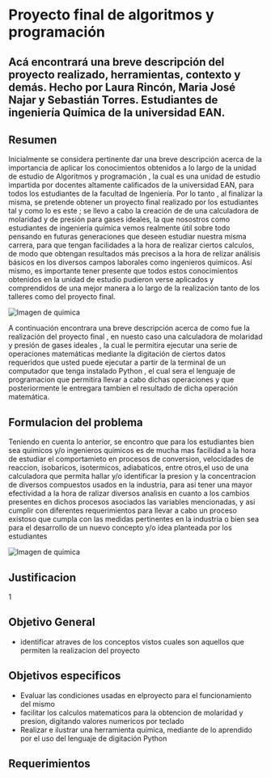 # Proyecto final de algoritmos y programación
## Acá encontrará una breve descripción del proyecto realizado, herramientas, contexto y demás. Hecho por Laura Rincón, Maria José Najar y Sebastián Torres. Estudiantes de ingeniería Química de la universidad EAN.

## Resumen
Inicialmente se considera pertinente dar una breve descripción acerca de la importancia de aplicar los conocimientos obtenidos a lo largo de la unidad de estudio de Algoritmos y programación , la cual es una unidad de estudio impartida por docentes altamente calificados de la universidad EAN, para todos los estudiantes de la facultad de Ingeniería.
Por lo tanto , al finalizar la misma, se pretende obtener un proyecto final realizado por los estudiantes tal y como lo es este ; se llevo a cabo la creación de
de una calculadora de molaridad y de presión para gases ideales, la que nosostros como estudiantes de ingeniería química vemos realmente útil sobre todo pensando en futuras generaciones que deseen estudiar nuestra misma carrera, para que tengan facilidades a la hora de realizar ciertos calculos, de modo que obtengan resultados más precisos a la hora de relizar análisis básicos en los diversos campos laborales como ingenieros quimicos. Así mismo, es importante tener presente que todos estos conocimientos obtenidos en la unidad de estudio pudieron verse aplicados y comprendidos de una mejor manera a lo largo de la realización tanto de los talleres como del proyecto final.

![Imagen de quimica](https://es.unesco.org/sites/default/files/styles/img_688x358/public/courier/photos/gettyimages-874157664.jpg?itok=UcRccWO)

A continuación encontrara una breve descripción acerca de como fue la realización del proyecto final , en nuesto caso una calculadora de molaridad y presión de gases ideales , la cual le permitira ejecutar una serie de operaciones matemáticas mediante la digitación de ciertos datos requeridos que usted puede ejecutar a partir de la terminal de un computador que tenga instalado Python , el cual sera el lenguaje de programacion que permitira llevar a cabo dichas operaciones y que posteriormente le entregara tambien el resultado de dicha operación matemática.

## Formulacion del problema
Teniendo en cuenta lo anterior, se encontro que para los estudiantes bien sea quimicos y/o ingenieros quimicos es de mucha mas facilidad a la hora de estudiar el comportamieto en procesos de conversion, velocidades de reaccion, isobaricos, isotermicos, adiabaticos, entre otros,el uso de una calculadora que permita hallar y/o identificar la presion y la concentracion de diversos compuestos usados en la industria, para asi tener una mayor efectividad a la hora de ralizar diversos analisis en cuanto a los cambios presentes en dichos procesos asociados las variables mencionadas, y asi cumplir con diferentes requerimientos para llevar a cabo un proceso existoso que cumpla con las medidas pertinentes en la industria o bien sea para el desarrollo de un nuevo concepto y/o idea planteada por los estudiantes 

![Imagen de quimica](https://previews.123rf.com/images/fineart/fineart1211/fineart121100020/16188819-man%C3%B3metro-de-presi%C3%B3n-industrial-con-tubo-de-medici%C3%B3n-del-caudal.jpg)

## Justificacion 

1

## Objetivo General
- identificar atraves de los conceptos vistos cuales son aquellos que permiten la realizacion del proyecto 
## Objetivos especificos
- Evaluar las condiciones usadas en elproyecto para el funcionamiento del mismo
- facilitar los calculos matematicos para la obtencion de molaridad y presion, digitando valores numericos por teclado
- Realizar e ilustrar una herramienta química, mediante de lo aprendido por el uso del lenguaje de digitación Python
## Requerimientos

